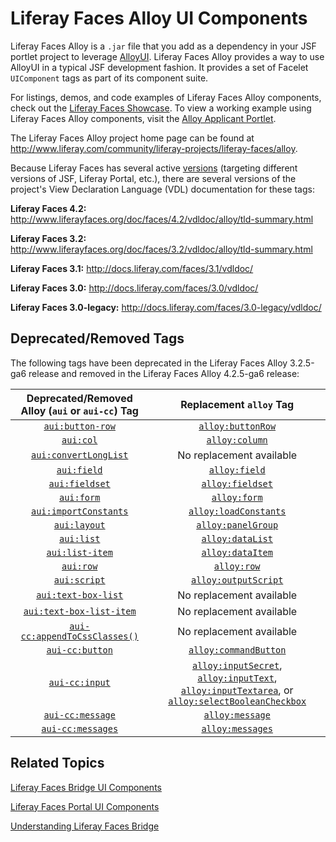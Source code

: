 # Liferay Faces Alloy UI Components [](id=liferay-faces-alloy-ui-components)

<!-- Eventually, this section (and module) needs to be expanded. First, the
reader needs some insight as to what AlloyUI is and why they'd want to use it.
Then, eventually, we need to demonstrate using AlloyUI in a JSF portlet. - Jim
--> 

Liferay Faces Alloy is a `.jar` file that you add as a dependency in your JSF
portlet project to leverage [AlloyUI](http://alloyui.com/). Liferay Faces Alloy
provides a way to use AlloyUI in a typical JSF development fashion. It provides
a set of Facelet `UIComponent` tags as part of its component suite. 

For listings, demos, and code examples of Liferay Faces Alloy components, check
out the [Liferay Faces Showcase](www.liferayfaces.org). To view a working
example using Liferay Faces Alloy components, visit the
[Alloy Applicant Portlet](https://github.com/liferay/liferay-faces-bridge-impl/tree/3.0.0/demo/alloy-applicant-portlet). 

The Liferay Faces Alloy project home page can be found at
<http://www.liferay.com/community/liferay-projects/liferay-faces/alloy>. 

Because Liferay Faces has several active 
[versions](/develop/tutorials/-/knowledge_base/6-2/understanding-the-liferay-faces-version-scheme)
(targeting different versions of JSF, Liferay Portal, etc.), there are several
versions of the project's View Declaration Language (VDL) documentation for
these tags: 

**Liferay Faces 4.2:** <http://www.liferayfaces.org/doc/faces/4.2/vdldoc/alloy/tld-summary.html> 

**Liferay Faces 3.2:** <http://www.liferayfaces.org/doc/faces/3.2/vdldoc/alloy/tld-summary.html> 

**Liferay Faces 3.1:** <http://docs.liferay.com/faces/3.1/vdldoc/> 

**Liferay Faces 3.0:** <http://docs.liferay.com/faces/3.0/vdldoc/> 

**Liferay Faces 3.0-legacy:** <http://docs.liferay.com/faces/3.0-legacy/vdldoc/> 

## Deprecated/Removed Tags [](id=deprecated-removed-tags)

The following tags have been deprecated in the Liferay Faces Alloy 3.2.5-ga6
release and removed in the Liferay Faces Alloy 4.2.5-ga6 release: 

| Deprecated/Removed Alloy (`aui` or `aui-cc`) Tag | Replacement `alloy` Tag |
| :---: | :---: |
| [`aui:button-row`](http://www.liferayfaces.org/doc/faces/3.2/vdldoc/aui/button-row.html) | [`alloy:buttonRow`](http://www.liferayfaces.org/doc/faces/3.2/vdldoc/alloy/buttonRow.html) |
| [`aui:col`](http://www.liferayfaces.org/doc/faces/3.2/vdldoc/aui/col.html) | [`alloy:column`](http://www.liferayfaces.org/doc/faces/3.2/vdldoc/alloy/column.html) |
| [`aui:convertLongList`](http://www.liferayfaces.org/doc/faces/3.2/vdldoc/aui/convertLongList.html) | No replacement available |
| [`aui:field`](http://www.liferayfaces.org/doc/faces/3.2/vdldoc/aui/field.html) | [`alloy:field`](http://www.liferayfaces.org/doc/faces/3.2/vdldoc/alloy/field.html) |
| [`aui:fieldset`](http://www.liferayfaces.org/doc/faces/3.2/vdldoc/aui/fieldset.html) | [`alloy:fieldset`](http://www.liferayfaces.org/doc/faces/3.2/vdldoc/alloy/fieldset.html) |
| [`aui:form`](http://www.liferayfaces.org/doc/faces/3.2/vdldoc/aui/form.html) | [`alloy:form`](http://www.liferayfaces.org/doc/faces/3.2/vdldoc/alloy/form.html) |
| [`aui:importConstants`](http://www.liferayfaces.org/doc/faces/3.2/vdldoc/aui/importConstants.html) | [`alloy:loadConstants`](http://www.liferayfaces.org/doc/faces/3.2/vdldoc/alloy/loadConstants.html) |
| [`aui:layout`](http://www.liferayfaces.org/doc/faces/3.2/vdldoc/aui/layout.html) | [`alloy:panelGroup`](http://www.liferayfaces.org/doc/faces/3.2/vdldoc/alloy/panelGroup.html) |
| [`aui:list`](http://www.liferayfaces.org/doc/faces/3.2/vdldoc/aui/list.html) | [`alloy:dataList`](http://www.liferayfaces.org/doc/faces/3.2/vdldoc/alloy/dataList.html) |
| [`aui:list-item`](http://www.liferayfaces.org/doc/faces/3.2/vdldoc/aui/list-item.html) | [`alloy:dataItem`](http://www.liferayfaces.org/doc/faces/3.2/vdldoc/alloy/dataItem.html) |
| [`aui:row`](http://www.liferayfaces.org/doc/faces/3.2/vdldoc/aui/row.html) | [`alloy:row`](http://www.liferayfaces.org/doc/faces/3.2/vdldoc/alloy/row.html) |
| [`aui:script`](http://www.liferayfaces.org/doc/faces/3.2/vdldoc/aui/script.html) | [`alloy:outputScript`](http://www.liferayfaces.org/doc/faces/3.2/vdldoc/alloy/outputScript.html) |
| [`aui:text-box-list`](http://www.liferayfaces.org/doc/faces/3.2/vdldoc/aui/text-box-list.html) | No replacement available |
| [`aui:text-box-list-item`](http://www.liferayfaces.org/doc/faces/3.2/vdldoc/aui/text-box-list-item.html) | No replacement available |
| [`aui-cc:appendToCssClasses()`](http://www.liferayfaces.org/doc/faces/3.2/vdldoc/aui-cc/appendToCssClasses.fn.html) | No replacement available |
| [`aui-cc:button`](http://www.liferayfaces.org/doc/faces/3.2/vdldoc/aui-cc/button.html) | [`alloy:commandButton`](http://www.liferayfaces.org/doc/faces/3.2/vdldoc/alloy/commandButton.html) |
| [`aui-cc:input`](http://www.liferayfaces.org/doc/faces/3.2/vdldoc/aui-cc/input.html) | [`alloy:inputSecret`](http://www.liferayfaces.org/doc/faces/3.2/vdldoc/alloy/inputSecret.html), [`alloy:inputText`](http://www.liferayfaces.org/doc/faces/3.2/vdldoc/alloy/inputText.html), [`alloy:inputTextarea`](http://www.liferayfaces.org/doc/faces/3.2/vdldoc/alloy/inputTextarea.html), or [`alloy:selectBooleanCheckbox`](http://www.liferayfaces.org/doc/faces/3.2/vdldoc/alloy/selectBooleanCheckbox.html) |
| [`aui-cc:message`](http://www.liferayfaces.org/doc/faces/3.2/vdldoc/aui-cc/message.html) | [`alloy:message`](http://www.liferayfaces.org/doc/faces/3.2/vdldoc/alloy/message.html) |
| [`aui-cc:messages`](http://www.liferayfaces.org/doc/faces/3.2/vdldoc/aui-cc/messages.html) | [`alloy:messages`](http://www.liferayfaces.org/doc/faces/3.2/vdldoc/alloy/messages.html) |

## Related Topics [](id=related-topics)

[Liferay Faces Bridge UI Components](/develop/tutorials/-/knowledge_base/6-2/liferay-faces-bridge-ui-components)

[Liferay Faces Portal UI Components](/develop/tutorials/-/knowledge_base/6-2/liferay-faces-portal-ui-components)

[Understanding Liferay Faces Bridge](/develop/tutorials/-/knowledge_base/6-2/understanding-liferay-faces-alloy)
